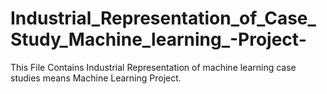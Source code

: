 # Industrial_Representation_of_Case_Study_Machine_learning_-Project-
This File Contains Industrial Representation of machine learning case studies means Machine Learning Project.
